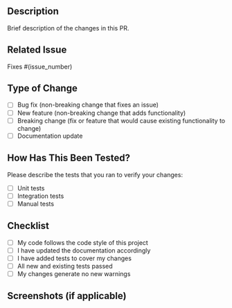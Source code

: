 ## Description

Brief description of the changes in this PR.

## Related Issue

Fixes #(issue_number)

## Type of Change

- [ ] Bug fix (non-breaking change that fixes an issue)
- [ ] New feature (non-breaking change that adds functionality)
- [ ] Breaking change (fix or feature that would cause existing functionality to change)
- [ ] Documentation update

## How Has This Been Tested?

Please describe the tests that you ran to verify your changes:

- [ ] Unit tests
- [ ] Integration tests
- [ ] Manual tests

## Checklist

- [ ] My code follows the code style of this project
- [ ] I have updated the documentation accordingly
- [ ] I have added tests to cover my changes
- [ ] All new and existing tests passed
- [ ] My changes generate no new warnings

## Screenshots (if applicable)
